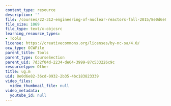 ```yaml
---
content_type: resource
description: ''
file: /courses/22-312-engineering-of-nuclear-reactors-fall-2015/8e0d6e8236cd09322b354bc183823339_ug.m
file_size: 1069
file_type: text/x-objcsrc
learning_resource_types:
- Tools
license: https://creativecommons.org/licenses/by-nc-sa/4.0/
ocw_type: OCWFile
parent_title: Tools
parent_type: CourseSection
parent_uid: 7d32f04d-2234-de64-3999-87c533226c9c
resourcetype: Other
title: ug.m
uid: 8e0d6e82-36cd-0932-2b35-4bc183823339
video_files:
  video_thumbnail_file: null
video_metadata:
  youtube_id: null
---
```

